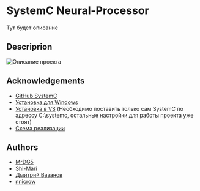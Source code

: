 ﻿# SystemC Neural-Processor

Тут будет описание

## Descriprion

![Описание проекта](https://cs10.pikabu.ru/post_img/2019/06/07/7/1559905588140454390.jpg)

## Acknowledgements

- [GitHub SystemC](https://github.com/accellera-official/systemc)
- [Установка для Windows](https://github.com/accellera-official/systemc/blob/master/INSTALL.md#installation-notes-for-windows)
- [Установка в VS](https://www.youtube.com/watch?time_continue=34&v=0N7571XnkRQ&embeds_euri=https%3A%2F%2Fforums.accellera.org%2F&feature=emb_logo&ab_channel=ahmedelsayed) (Необходимо поставить только сам SystemC по адрессу C:\systemc, остальные настройки для работы проекта уже стоят)
- [Схема реализации](https://app.diagrams.net/#G1UcKuUzd-smgyJxt2R56L_QM1u7TBq1YI)

## Authors

- [MrDG5](https://github.com/MrDG5)
- [Shi-Mari](https://github.com/Shi-Mari)
- [Дмитрий Вазанов](https://github.com/dontcallmeshurley)
- [nnicrow](https://github.com/nnicrow)